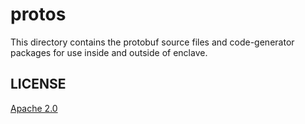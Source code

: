 # protos

This directory contains the protobuf source files and code-generator packages for use inside and outside of enclave.

## LICENSE

[Apache 2.0](./LICENSE)